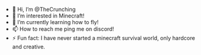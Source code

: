- 👋 Hi, I’m @TheCrunching
- 👀 I’m interested in Minecraft!
- 🌱 I’m currently learning how to fly!
- 📫 How to reach me ping me on discord!
- ⚡ Fun fact: I have never started a minecraft survival world, only hardcore and creative.

<!---
TheCrunching/TheCrunching is a ✨ special ✨ repository because its `README.md` (this file) appears on your GitHub profile.
You can click the Preview link to take a look at your changes.
--->
